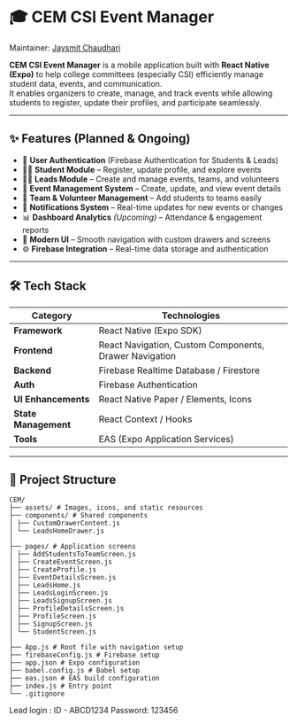 # 🎓 CEM CSI Event Manager

Maintainer: [Jaysmit Chaudhari](https://github.com/KRlPER)

**CEM CSI Event Manager** is a mobile application built with **React Native (Expo)** to help college committees (especially CSI) efficiently manage student data, events, and communication.  
It enables organizers to create, manage, and track events while allowing students to register, update their profiles, and participate seamlessly.

---

## ✨ Features (Planned & Ongoing)

- 🔐 **User Authentication** (Firebase Authentication for Students & Leads)
- 🧑‍🎓 **Student Module** – Register, update profile, and explore events
- 🧑‍💼 **Leads Module** – Create and manage events, teams, and volunteers
- 📅 **Event Management System** – Create, update, and view event details
- 👥 **Team & Volunteer Management** – Add students to teams easily
- 🔔 **Notifications System** – Real-time updates for new events or changes
- 📊 **Dashboard Analytics** *(Upcoming)* – Attendance & engagement reports
- 🎨 **Modern UI** – Smooth navigation with custom drawers and screens
- ⚙️ **Firebase Integration** – Real-time data storage and authentication

---

## 🛠️ Tech Stack

| Category | Technologies |
|-----------|--------------|
| **Framework** | React Native (Expo SDK) |
| **Frontend** | React Navigation, Custom Components, Drawer Navigation |
| **Backend** | Firebase Realtime Database / Firestore |
| **Auth** | Firebase Authentication |
| **UI Enhancements** | React Native Paper / Elements, Icons |
| **State Management** | React Context / Hooks |
| **Tools** | EAS (Expo Application Services) |


---

## 📂 Project Structure

```
CEM/
├── assets/ # Images, icons, and static resources
├── components/ # Shared components
│ ├── CustomDrawerContent.js
│ └── LeadsHomeDrawer.js
│
├── pages/ # Application screens
│ ├── AddStudentsToTeamScreen.js
│ ├── CreateEventScreen.js
│ ├── CreateProfile.js
│ ├── EventDetailsScreen.js
│ ├── LeadsHome.js
│ ├── LeadsLoginScreen.js
│ ├── LeadsSignupScreen.js
│ ├── ProfileDetailsScreen.js
│ ├── ProfileScreen.js
│ ├── SignupScreen.js
│ └── StudentScreen.js
│
├── App.js # Root file with navigation setup
├── firebaseConfig.js # Firebase setup
├── app.json # Expo configuration
├── babel.config.js # Babel setup
├── eas.json # EAS build configuration
├── index.js # Entry point
└── .gitignore

```
Lead login :
ID - ABCD1234
Password: 123456